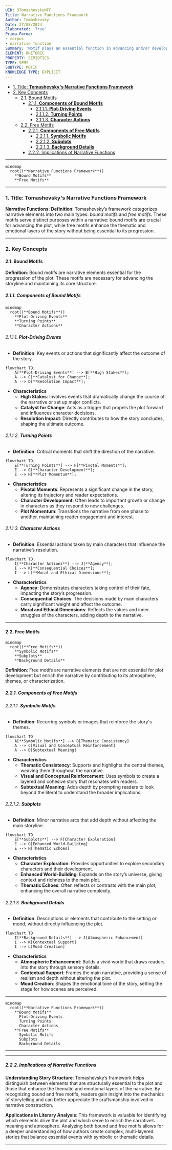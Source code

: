 ```yaml
---
UID: 3TomashevskyNFF
Title: Narrative Functions Framework
Author: Tomashevsky
Date: 27/08/2024
Elaborated: 'True'
Prima-Forma:
- corpus
- narrative function
Summary: 'Motif plays an essential function in advancing and/or developing the theme. A motif is either a: bound motif or free motif.'
ELEMENT: RHETORIC
PROPERTY: SEMIOTICS
TYPE: SEMS
SUBTYPE: MOTIF
KNOWLEDGE TYPE: EXPLICIT
---
```

- [1. Title: **Tomashevsky's Narrative Functions Framework**](#1-title-tomashevskys-narrative-functions-framework)
- [2. Key Concepts](#2-key-concepts)
  - [2.1. Bound Motifs](#21-bound-motifs)
    - [2.1.1. **Components of Bound Motifs**](#211-components-of-bound-motifs)
      - [2.1.1.1. **Plot-Driving Events**](#2111-plot-driving-events)
      - [2.1.1.2. **Turning Points**](#2112-turning-points)
      - [2.1.1.3. **Character Actions**](#2113-character-actions)
  - [2.2. Free Motifs](#22-free-motifs)
    - [2.2.1. **Components of Free Motifs**](#221-components-of-free-motifs)
      - [2.2.1.1. **Symbolic Motifs**](#2211-symbolic-motifs)
      - [2.2.1.2. **Subplots**](#2212-subplots)
      - [2.2.1.3. **Background Details**](#2213-background-details)
    - [2.2.2. Implications of Narrative Functions](#222-implications-of-narrative-functions)

---


```mermaid
mindmap
  root((**Narrative Functions Framework**))
    **Bound Motifs**
    **Free Motifs**
```



---

### 1. Title: **Tomashevsky's Narrative Functions Framework**

**Narrative Functions**:
   **Definition**: Tomashevsky’s framework categorizes narrative elements into two main types: *bound motifs* and *free motifs*. These motifs serve distinct purposes within a narrative: bound motifs are crucial for advancing the plot, while free motifs enhance the thematic and emotional layers of the story without being essential to its progression.

---

### 2. Key Concepts

#### 2.1. Bound Motifs

**Definition**:
   Bound motifs are narrative elements essential for the progression of the plot. These motifs are necessary for advancing the storyline and maintaining its core structure.

##### 2.1.1. **Components of Bound Motifs**

```mermaid
mindmap
  root((**Bound Motifs**))
    **Plot-Driving Events**
    **Turning Points**
    **Character Actions**
```

###### 2.1.1.1. **Plot-Driving Events**
  - **Definition**: Key events or actions that significantly affect the outcome of the story.

```mermaid
flowchart TD;
    A[**Plot-Driving Events**] --> B[**High Stakes**];
    A --> C[**Catalyst for Change**];
    A --> D[**Resolution Impact**];
```

  - **Characteristics**
    - **High Stakes**: Involves events that dramatically change the course of the narrative or set up major conflicts.
    - **Catalyst for Change**: Acts as a trigger that propels the plot forward and influences character decisions.
    - **Resolution Impact**: Directly contributes to how the story concludes, shaping the ultimate outcome.

###### 2.1.1.2. **Turning Points**
  - **Definition**: Critical moments that shift the direction of the narrative.

```mermaid
flowchart TD;
    E[**Turning Points**] --> F[**Pivotal Moments**];
    E --> G[**Character Development**];
    E --> H[**Plot Momentum**];
```

  - **Characteristics**
    - **Pivotal Moments**: Represents a significant change in the story, altering its trajectory and reader expectations.
    - **Character Development**: Often leads to important growth or change in characters as they respond to new challenges.
    - **Plot Momentum**: Transitions the narrative from one phase to another, maintaining reader engagement and interest.

###### 2.1.1.3. **Character Actions**
  - **Definition**: Essential actions taken by main characters that influence the narrative’s resolution.

```mermaid
flowchart TD;
    I[**Character Actions**] --> J[**Agency**];
    I --> K[**Consequential Choices**];
    I --> L[**Moral and Ethical Dimensions**];
```

  - **Characteristics**
    - **Agency**: Demonstrates characters taking control of their fate, impacting the story’s progression.
    - **Consequential Choices**: The decisions made by main characters carry significant weight and affect the outcome.
    - **Moral and Ethical Dimensions**: Reflects the values and inner struggles of the characters, adding depth to the narrative.



---

#### 2.2. Free Motifs

```mermaid
mindmap
  root((**Free Motifs**))
    **Symbolic Motifs**
    **Subplots**
    **Background Details**
```

**Definition**:
   Free motifs are narrative elements that are not essential for plot development but enrich the narrative by contributing to its atmosphere, themes, or characterization.

##### 2.2.1. **Components of Free Motifs**

###### 2.2.1.1. **Symbolic Motifs**
  - **Definition**: Recurring symbols or images that reinforce the story's themes.

```mermaid
flowchart TD
    A[**Symbolic Motifs**] --> B[Thematic Consistency]
    A --> C[Visual and Conceptual Reinforcement]
    A --> D[Subtextual Meaning]
```

  - **Characteristics**
    - **Thematic Consistency**: Supports and highlights the central themes, weaving them throughout the narrative.
    - **Visual and Conceptual Reinforcement**: Uses symbols to create a layered and cohesive story that resonates with readers.
    - **Subtextual Meaning**: Adds depth by prompting readers to look beyond the literal to understand the broader implications.

###### 2.2.1.2. **Subplots**
  - **Definition**: Minor narrative arcs that add depth without affecting the main storyline.

```mermaid
flowchart TD
    E[**Subplots**] --> F[Character Exploration]
    E --> G[Enhanced World-Building]
    E --> H[Thematic Echoes]
```

  - **Characteristics**
    - **Character Exploration**: Provides opportunities to explore secondary characters and their development.
    - **Enhanced World-Building**: Expands on the story’s universe, giving context and richness to the main plot.
    - **Thematic Echoes**: Often reflects or contrasts with the main plot, enhancing the overall narrative complexity.

###### 2.2.1.3. **Background Details**
  - **Definition**: Descriptions or elements that contribute to the setting or mood, without directly influencing the plot.

```mermaid
flowchart TD
    I[**Background Details**] --> J[Atmospheric Enhancement]
    I --> K[Contextual Support]
    I --> L[Mood Creation]
```

  - **Characteristics**
    - **Atmospheric Enhancement**: Builds a vivid world that draws readers into the story through sensory details.
    - **Contextual Support**: Frames the main narrative, providing a sense of realism and depth without altering the plot.
    - **Mood Creation**: Shapes the emotional tone of the story, setting the stage for how scenes are perceived.


---

```mermaid
mindmap
  root((**Narrative Functions Framework**))
    **Bound Motifs**
      Plot-Driving Events
      Turning Points
      Character Actions
    **Free Motifs**
      Symbolic Motifs
      Subplots
      Background Details
```

---

---

##### 2.2.2. Implications of Narrative Functions

**Understanding Story Structure**:
   Tomashevsky’s framework helps distinguish between elements that are structurally essential to the plot and those that enhance the thematic and emotional layers of the narrative. By recognizing bound and free motifs, readers gain insight into the mechanics of storytelling and can better appreciate the craftsmanship involved in narrative construction.

**Applications in Literary Analysis**:
   This framework is valuable for identifying which elements drive the plot and which serve to enrich the narrative’s meaning and atmosphere. Analyzing both bound and free motifs allows for a deeper understanding of how authors create complex, multi-layered stories that balance essential events with symbolic or thematic details.

---
